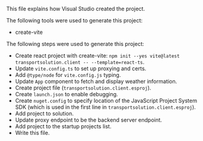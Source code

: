 This file explains how Visual Studio created the project.

The following tools were used to generate this project:
- create-vite

The following steps were used to generate this project:
- Create react project with create-vite: `npm init --yes vite@latest transportsolution.client -- --template=react-ts`.
- Update `vite.config.ts` to set up proxying and certs.
- Add `@type/node` for `vite.config.js` typing.
- Update `App` component to fetch and display weather information.
- Create project file (`transportsolution.client.esproj`).
- Create `launch.json` to enable debugging.
- Create `nuget.config` to specify location of the JavaScript Project System SDK (which is used in the first line in `transportsolution.client.esproj`).
- Add project to solution.
- Update proxy endpoint to be the backend server endpoint.
- Add project to the startup projects list.
- Write this file.
